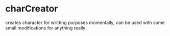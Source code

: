 # charCreator
 creates character for writting purposes momentally, can be used with some small modifications for anything really
